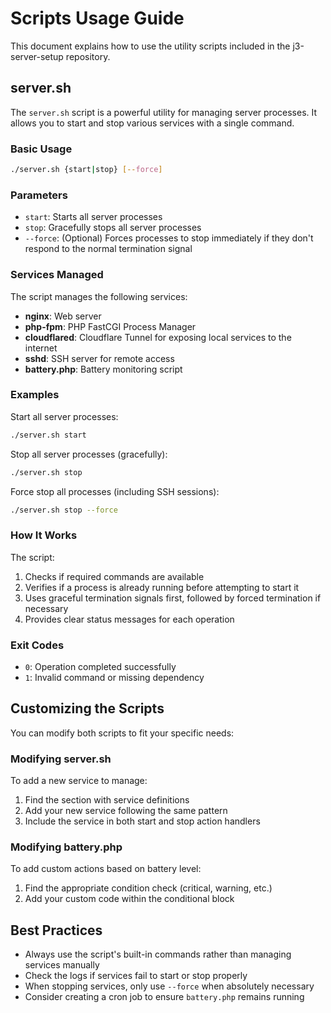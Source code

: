 # Scripts Usage Guide

This document explains how to use the utility scripts included in the j3-server-setup repository.

## server.sh

The `server.sh` script is a powerful utility for managing server processes. It allows you to start and stop various services with a single command.

### Basic Usage

```bash
./server.sh {start|stop} [--force]
```

### Parameters

- `start`: Starts all server processes
- `stop`: Gracefully stops all server processes
- `--force`: (Optional) Forces processes to stop immediately if they don't respond to the normal termination signal

### Services Managed

The script manages the following services:

- **nginx**: Web server
- **php-fpm**: PHP FastCGI Process Manager
- **cloudflared**: Cloudflare Tunnel for exposing local services to the internet
- **sshd**: SSH server for remote access
- **battery.php**: Battery monitoring script

### Examples

Start all server processes:
```bash
./server.sh start
```

Stop all server processes (gracefully):
```bash
./server.sh stop
```

Force stop all processes (including SSH sessions):
```bash
./server.sh stop --force
```

### How It Works

The script:

1. Checks if required commands are available
2. Verifies if a process is already running before attempting to start it
3. Uses graceful termination signals first, followed by forced termination if necessary
4. Provides clear status messages for each operation

### Exit Codes

- `0`: Operation completed successfully
- `1`: Invalid command or missing dependency

## Customizing the Scripts

You can modify both scripts to fit your specific needs:

### Modifying server.sh

To add a new service to manage:

1. Find the section with service definitions
2. Add your new service following the same pattern
3. Include the service in both start and stop action handlers

### Modifying battery.php

To add custom actions based on battery level:

1. Find the appropriate condition check (critical, warning, etc.)
2. Add your custom code within the conditional block

## Best Practices

- Always use the script's built-in commands rather than managing services manually
- Check the logs if services fail to start or stop properly
- When stopping services, only use `--force` when absolutely necessary
- Consider creating a cron job to ensure `battery.php` remains running
